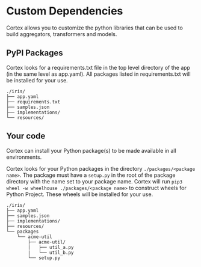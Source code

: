 # Custom Dependencies

Cortex allows you to customize the python libraries that can be used to build aggregators, transformers and models.

## PyPI Packages

Cortex looks for a requirements.txt file in the top level directory of the app (in the same level as app.yaml). All packages listed in requirements.txt will be installed for your use.

```text
./iris/
├── app.yaml
├── requirements.txt
├── samples.json
├── implementations/
└── resources/
```

## Your code

Cortex can install your Python package(s) to be made available in all environments.

Cortex looks for your Python packages in the directory `./packages/<package name>`. The package must have a `setup.py` in the root of the package directory with the name set to your package name. Cortex will run `pip3 wheel -w wheelhouse ./packages/<package name>` to construct wheels for Python Project. These wheels will be installed for your use.

```text
./iris/
├── app.yaml
├── samples.json
├── implementations/
├── resources/
└── packages
    └── acme-util
        ├── acme-util/
        |   ├── util_a.py
        |   └── util_b.py
        └── setup.py
```